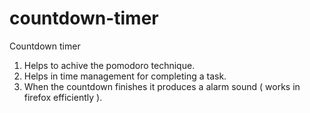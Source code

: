 # countdown-timer
Countdown timer
1. Helps to achive the pomodoro technique.
2. Helps in time management for completing a task.
3. When the countdown finishes it produces a alarm sound ( works  in firefox efficiently ).


